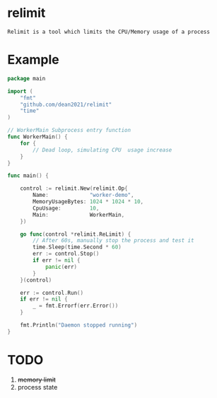 # relimit

    Relimit is a tool which limits the CPU/Memory usage of a process

# Example

```go
package main

import (
	"fmt"
	"github.com/dean2021/relimit"
	"time"
)

// WorkerMain Subprocess entry function
func WorkerMain() {
	for {
		// Dead loop, simulating CPU  usage increase
	}
}

func main() {

	control := relimit.New(relimit.Op{
		Name:             "worker-demo",
		MemoryUsageBytes: 1024 * 1024 * 10,
		CpuUsage:         10,
		Main:             WorkerMain,
	})

	go func(control *relimit.ReLimit) {
		// After 60s, manually stop the process and test it
		time.Sleep(time.Second * 60)
		err := control.Stop()
		if err != nil {
			panic(err)
		}
	}(control)

	err := control.Run()
	if err != nil {
		_ = fmt.Errorf(err.Error())
	}

	fmt.Println("Daemon stopped running")
}

```

# TODO

1. ~~memory limit~~
2. process state